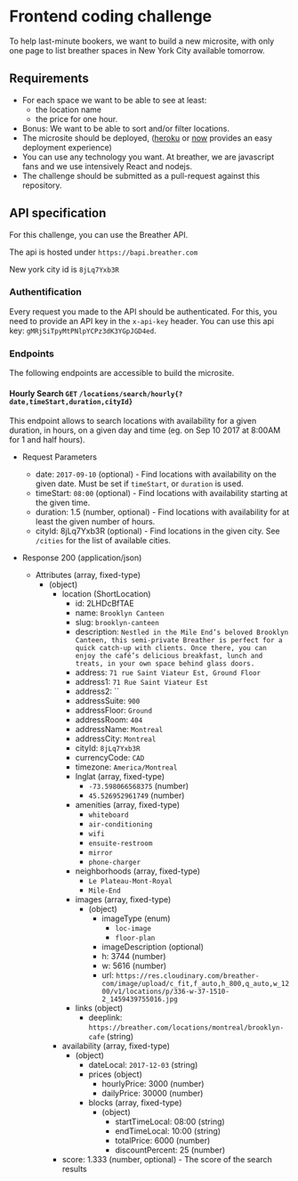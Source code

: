 # Frontend coding challenge

To help last-minute bookers, we want to build a new microsite, with only one page to list breather spaces in New York City available tomorrow.

## Requirements

* For each space we want to be able to see at least:
  * the location name
  * the price for one hour.
* Bonus: We want to be able to sort and/or filter locations.
* The microsite should be deployed, ([heroku](https://www.heroku.com/) or [now](https://zeit.co/now) provides an easy deployment experience)
* You can use any technology you want. At breather, we are javascript fans and we use intensively React and nodejs.
* The challenge should be submitted as a pull-request against this repository.

## API specification

For this challenge, you can use the Breather API.

The api is hosted under `https://bapi.breather.com`

New york city id  is `8jLq7Yxb3R`

### Authentification

Every request you made to the API should be authenticated. For this, you need to provide an API key in the `x-api-key` header.
You can use this api key: `gMRjSiTpyMtPNlpYCPz3dK3YGpJGD4ed`. 

### Endpoints

The following endpoints are accessible to build the microsite.

#### Hourly Search `GET` `/locations/search/hourly{?date,timeStart,duration,cityId}`

This endpoint allows to search locations with availability for a given duration, in hours, on a given day and time (eg. on Sep 10 2017 at 8:00AM for 1 and half hours).

+ Request Parameters
  + date: `2017-09-10` (optional) - Find locations with availability on the given date. Must be set if `timeStart`, or `duration` is used.
  + timeStart: `08:00` (optional) - Find locations with availability starting at the given time.
  + duration: 1.5 (number, optional) - Find locations with availability for at least the given number of hours.
  + cityId: 8jLq7Yxb3R (optional) - Find locations in the given city. See `/cities` for the list of available cities.

+ Response 200 (application/json)
  + Attributes (array, fixed-type)
    + (object)
      + location (ShortLocation)
        + id: 2LHDcBfTAE
        + name: `Brooklyn Canteen`
        + slug: `brooklyn-canteen`
        + description: `Nestled in the Mile End’s beloved Brooklyn Canteen, this semi-private Breather is perfect for a quick catch-up with clients. Once there, you can enjoy the café’s delicious breakfast, lunch and treats, in your own space behind glass doors.`
        + address: `71 rue Saint Viateur Est, Ground Floor`
        + address1: `71 Rue Saint Viateur Est`
        + address2: ``
        + addressSuite: `900`
        + addressFloor: `Ground`
        + addressRoom: `404`
        + addressName: `Montreal`
        + addressCity: `Montreal`
        + cityId: `8jLq7Yxb3R`
        + currencyCode: `CAD`
        + timezone: `America/Montreal`
        + lnglat (array, fixed-type)
            + `-73.598066568375` (number)
            + `45.526952961749` (number)
        + amenities (array, fixed-type)
            + `whiteboard`
            + `air-conditioning`
            + `wifi`
            + `ensuite-restroom`
            + `mirror`
            + `phone-charger`
        + neighborhoods (array, fixed-type)
            + `Le Plateau-Mont-Royal`
            + `Mile-End`
        + images (array, fixed-type)
            + (object)
                + imageType (enum)
                    + `loc-image`
                    + `floor-plan`
                + imageDescription (optional)
                + h: 3744 (number)
                + w: 5616 (number)
                + url: `https://res.cloudinary.com/breather-com/image/upload/c_fit,f_auto,h_800,q_auto,w_1200/v1/locations/p/336-w-37-1510-2_1459439755016.jpg`
        + links (object)
            + deeplink: `https://breather.com/locations/montreal/brooklyn-cafe` (string)
      + availability (array, fixed-type)
        + (object)
          + dateLocal: `2017-12-03` (string)
          + prices (object)
            + hourlyPrice: 3000 (number)
            + dailyPrice: 30000 (number)
          + blocks (array, fixed-type)
              + (object)
                + startTimeLocal: 08:00 (string)
                + endTimeLocal: 10:00 (string)
                + totalPrice: 6000 (number)
                + discountPercent: 25 (number)
      + score: 1.333 (number, optional) - The score of the search results
```
